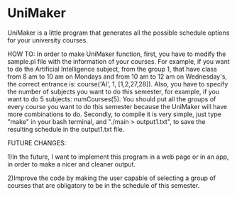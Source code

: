 # UniMaker
UniMaker is a little program that generates all the possible schedule options for your university courses.

HOW TO:
In order to make UniMaker function, first, you have to modify the sample.pl file with the information of your courses. For example, if you want to do the Artificial Intelligence subject, from the group 1, that have class from 8 am to 10 am on Mondays and  from 10 am to 12 am on Wednesday's, the correct entrance is: 
course('AI', 1, [1,2,27,28]).
Also, you have to specify the number of subjects you want to do this semester, for example, if you want to do 5 subjects:
numCourses(5).
You should put all the groups of every course you want to do this semester because the UniMaker will have more combinations to do.
Secondly, to compile it is very simple, just type "make" in your bash terminal, and "./main > output1.txt", to save the resulting schedule in the output1.txt file.

FUTURE CHANGES:

1)In the future, I want to implement this program in a web page or in an app, in order to make a nicer and cleaner output.

2)Improve the code by making the user capable of selecting a group of courses that are obligatory to be in the schedule of this semester.

